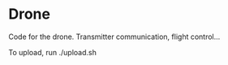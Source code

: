 # Drone

Code for the drone. Transmitter communication, flight control...

To upload, run ./upload.sh
